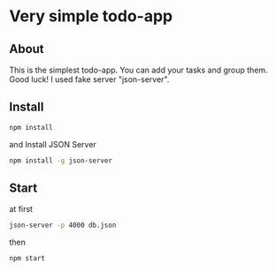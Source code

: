 # Very simple todo-app

## About

This is the simplest todo-app. You can add your tasks and group them. Good luck!
I used fake server "json-server".
## Install

```bash
npm install 
```
and Install JSON Server
```bash
npm install -g json-server
```

## Start

at first
```bash
json-server -p 4000 db.json
```
then
```bash
npm start
```
